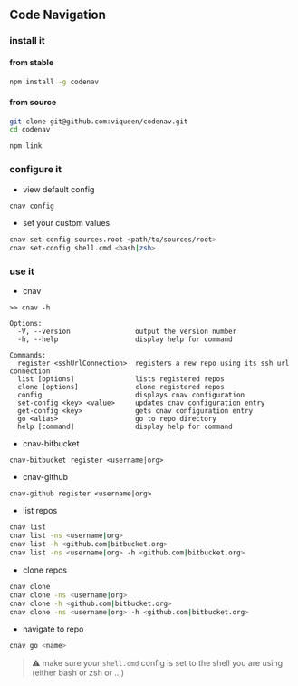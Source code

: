 ## Code Navigation

### install it

#### from stable

```bash
npm install -g codenav
```

#### from source

```bash
git clone git@github.com:viqueen/codenav.git
cd codenav

npm link
```

### configure it

- view default config

```bash
cnav config
```

- set your custom values

```bash
cnav set-config sources.root <path/to/sources/root>
cnav set-config shell.cmd <bash|zsh>
```

### use it

- cnav

```
>> cnav -h

Options:
  -V, --version                output the version number
  -h, --help                   display help for command

Commands:
  register <sshUrlConnection>  registers a new repo using its ssh url connection
  list [options]               lists registered repos
  clone [options]              clone registered repos
  config                       displays cnav configuration
  set-config <key> <value>     updates cnav configuration entry
  get-config <key>             gets cnav configuration entry
  go <alias>                   go to repo directory
  help [command]               display help for command
```

- cnav-bitbucket

```
cnav-bitbucket register <username|org>
```

- cnav-github

```
cnav-github register <username|org>
```

- list repos

```bash
cnav list
cnav list -ns <username|org>
cnav list -h <github.com|bitbucket.org>
cnav list -ns <username|org> -h <github.com|bitbucket.org>
```

- clone repos

```bash
cnav clone
cnav clone -ns <username|org>
cnav clone -h <github.com|bitbucket.org>
cnav clone -ns <username|org> -h <github.com|bitbucket.org>
```

- navigate to repo

```bash
cnav go <name>
```

> :warning: make sure your `shell.cmd` config is set to the shell you are using (either bash or zsh or ...)
